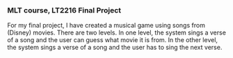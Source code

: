 ### MLT course, LT2216 Final Project

For my final project, I have created a musical game using songs from (Disney) movies. There are two levels. In one level, the 
system sings a verse of a song and the user can guess what movie it is from. In the other level, the system sings a verse of 
a song and the user has to sing the next verse. 
